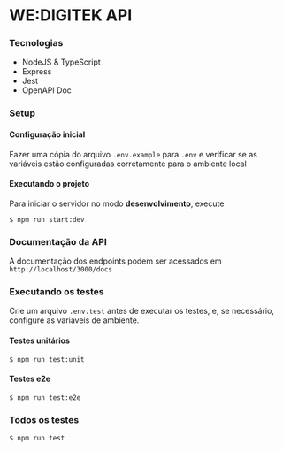 # WE:DIGITEK API

### Tecnologias
- NodeJS & TypeScript
- Express
- Jest
- OpenAPI Doc

### Setup

#### Configuração inicial
Fazer uma cópia do arquivo `.env.example` para `.env` e verificar se as variáveis estão configuradas corretamente para o ambiente local

#### Executando o projeto
Para iniciar o servidor no modo **desenvolvimento**, execute

```shell
$ npm run start:dev
```

### Documentação da API
A documentação dos endpoints podem ser acessados em `http://localhost/3000/docs`

### Executando os testes
Crie um arquivo `.env.test` antes de executar os testes, e, se necessário, configure as variáveis de ambiente.

#### Testes unitários

```shell
$ npm run test:unit
```

#### Testes e2e
```shell
$ npm run test:e2e
```

### Todos os testes
```shell
$ npm run test
```
